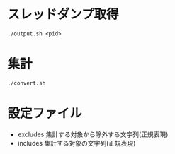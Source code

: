 # スレッドダンプ取得
```
./output.sh <pid>
```

# 集計
```
./convert.sh
```

# 設定ファイル
- excludes 集計する対象から除外する文字列(正規表現)
- includes 集計する対象の文字列(正規表現)

